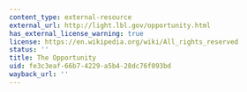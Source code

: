 ```yaml
---
content_type: external-resource
external_url: http://light.lbl.gov/opportunity.html
has_external_license_warning: true
license: https://en.wikipedia.org/wiki/All_rights_reserved
status: ''
title: The Opportunity
uid: fe3c3eaf-66b7-4229-a5b4-28dc76f093bd
wayback_url: ''
---
```

